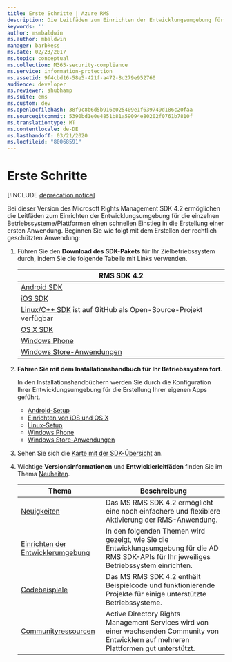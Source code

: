 ```yaml
---
title: Erste Schritte | Azure RMS
description: Die Leitfäden zum Einrichten der Entwicklungsumgebung für die einzelnen Betriebssysteme/Plattformen ermöglichen einen schnellen Einstieg in die Erstellung einer ersten Anwendung.
keywords: ''
author: msmbaldwin
ms.author: mbaldwin
manager: barbkess
ms.date: 02/23/2017
ms.topic: conceptual
ms.collection: M365-security-compliance
ms.service: information-protection
ms.assetid: 9f4cbd16-58e5-421f-a472-8d279e952760
audience: developer
ms.reviewer: shubhamp
ms.suite: ems
ms.custom: dev
ms.openlocfilehash: 38f9c8b6d5b916e025409e1f639749d186c20faa
ms.sourcegitcommit: 5390bd1e0e4851b81a59094e80202f0761b7810f
ms.translationtype: MT
ms.contentlocale: de-DE
ms.lasthandoff: 03/21/2020
ms.locfileid: "80068591"
---
```

# <a name="get-started"></a>Erste Schritte

[!INCLUDE [deprecation notice](../includes/deprecation-warning.md)]

Bei dieser Version des Microsoft Rights Management SDK 4.2 ermöglichen die Leitfäden zum Einrichten der Entwicklungsumgebung für die einzelnen Betriebssysteme/Plattformen einen schnellen Einstieg in die Erstellung einer ersten Anwendung. Beginnen Sie wie folgt mit dem Erstellen der rechtlich geschützten Anwendung:

1. Führen Sie den **Download des SDK-Pakets** für Ihr Zielbetriebssystem durch, indem Sie die folgende Tabelle mit Links verwenden.


   |                                                 RMS SDK 4.2                                                 |
   |-------------------------------------------------------------------------------------------------------------|
   |                       [Android SDK](https://go.microsoft.com/fwlink/p/?LinkId=404271)                       |
   |                         [iOS SDK](https://go.microsoft.com/fwlink/p/?LinkId=404272)                         |
   | [Linux/C++ SDK](https://github.com/AzureAD/rms-sdk-for-cpp) ist auf GitHub als Open-Source-Projekt verfügbar |
   |                        [OS X SDK](https://go.microsoft.com/fwlink/p/?LinkId=404273)                         |
   |                      [Windows Phone](https://go.microsoft.com/fwlink/p/?LinkId=524758)                      |
   |               [Windows Store-Anwendungen](https://go.microsoft.com/fwlink/p/?LinkID=526163)                |


2. **Fahren Sie mit dem Installationshandbuch für Ihr Betriebssystem fort**.

   In den Installationshandbüchern werden Sie durch die Konfiguration Ihrer Entwicklungsumgebung für die Erstellung Ihrer eigenen Apps geführt.
   - [Android-Setup](android-sdk.md)
   - [Einrichten von iOS und OS X](ios-sdk.md)          
   - [Linux-Setup](linux-setup.md)              
   - [Windows Phone](windows-phone-apps.md)     
   - [Windows Store-Anwendungen](winrt-sdk.md)

3. Sehen Sie sich die [Karte mit der SDK-Übersicht](api-reference-4-2.md) an.
4. Wichtige **Versionsinformationen** und **Entwicklerleitfäden** finden Sie im Thema [Neuheiten](release-notes.md).

   |Thema|Beschreibung|
   |-----|-----------|
   |[Neuigkeiten](release-notes.md)|Das MS RMS SDK 4.2 ermöglicht eine noch einfachere und flexiblere Aktivierung der RMS-Anwendung.|
   |[Einrichten der Entwicklerumgebung](setup-developer-environment.md)|In den folgenden Themen wird gezeigt, wie Sie die Entwicklungsumgebung für die AD RMS SDK-APIs für Ihr jeweiliges Betriebssystem einrichten.|
   |[Codebeispiele](code-examples.md)|Das MS RMS SDK 4.2 enthält Beispielcode und funktionierende Projekte für einige unterstützte Betriebssysteme.|
   |[Communityressourcen](community-resources.md)|Active Directory Rights Management Services wird von einer wachsenden Community von Entwicklern auf mehreren Plattformen gut unterstützt.|
